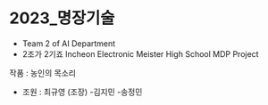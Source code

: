 # 2023_명장기술
- Team 2 of AI Department 
- 2조가 2기죠
Incheon Electronic Meister High School MDP Project

작품 : 농인의 목소리 

- 조원 : 최규영 (조장)
        -김지민
        -송정민
